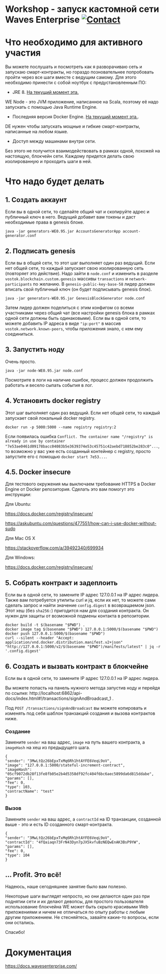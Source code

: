 # Workshop - запуск кастомной сети Waves Enterprise [![Contact](https://img.shields.io/badge/contact-telegram-9cf)](https://t.me/tolsi1)

# Что необходимо для активного участия

Вы можете послушать и посмотреть как я разворачиваю сеть и запускаю смарт-контракты, но гораздо позновательнее попробовать пройти через все шаги вместе с ведущим самому. Для этого необходимо принести с собой ноутбук с предустановленным ПО:

* JRE 8. [На текущий момент эта.](https://www.oracle.com/technetwork/java/javase/downloads/jre8-downloads-2133155.html)

WE Node - это JVM приложение, написанное на Scala, поэтому её надо запускать с помощью Java Runtime Engine.

* Последняя версия Docker Engine. [На текущий момент эта.](https://docs.docker.com/v17.09/engine/installation/).

DE нужен чтобы запускать мощные и гибкие смарт-контракты, написанные на любом языке.

* Доступ между машинами внутри сети.

Без этого не получится взаимодействовать в рамках одной, похожей на настоящую, блокчейн сети. Каждому придется делать свою изолированную и проходить шаги в ней.

# Что надо будет делать

## 1. Создать аккаунт

Если вы в одной сети, то сделайте общий чат и скопируйте адрес и публичный ключ в него. Ведущий добавит вам токены и даст необходимые права в genesis блоке.

`java -jar generators-WE0.95.jar AccountsGeneratorApp account-generator.conf`

## 2. Подписать genesis

Если вы в общей сети, то этот шаг выполняет один раз ведущий. Если нет общей сети, то каждый запускает свою изолированную сеть (повторяет это действие). Надо зайти в `node.conf` и изменить в разделе `vostok.blockchain.custom.genesis` массивы `transactions` и `network-participants` по желанию. В `genesis-public-key-base-58` лидер должен вписать свой публичный ключ (он будет подписывать genesis блок).

`java -jar generators-WE0.95.jar GenesisBlockGenerator node.conf`

Затем лидер должен поделиться с этим конфигом со всеми участниками через общий чат (все настройки genesis блока в рамках одной сети должны быть одинаковыми). Если вы в одной сети, то можете добавить IP адреса в виде `"ip:port"` в массив `vostok.network.known-peers`, чтобы приложения знало, с кем ему соединиться.

## 3. Запустить ноду

Очень просто.

`java -jar node-WE0.95.jar node.conf`

Посмотрите в логи на наличие ошибок, процесс должен продолжить работать и весело сыпать события в лог.

## 4. Установить docker registry

Этот шаг выполняет один раз ведущий. Если нет общей сети, то каждый запускает свой локальный docker registry.

`docker run -p 5000:5000 --name registry registry:2`

Если появилась ошибка `Conflict. The container name "/registry" is already in use by container "7e53ae0461d09178bacc04083b5e3639374e53c45751c42aebd718852be283c0"...`, то возможно у вас уже есть созданный контейнер с registry, просто запустите его с помощью `docker start 7e53...`.

## 4.5. Docker insecure

Для тестового окружения мы выключаем требование HTTPS в Docker Engine от Docker репозитория. Сделать это вам помогут это инструкции:

Для Ubuntu:

https://docs.docker.com/registry/insecure/

https://askubuntu.com/questions/477551/how-can-i-use-docker-without-sudo

Для Mac OS X

https://stackoverflow.com/a/39492340/699934

Для Windows:

https://docs.docker.com/registry/insecure/

## 5. Собрать контракт и задеплоить

Если вы в одной сети, то замените IP адрес 127.0.0.1 на IP адрес лидера. Также вам потребуется утилиты curl и jq, если их нет, то можете сами сделать запрос и найти значение `config.digest` в возвращаемом json. Этот хеш (без `sha256:`) пригодится нам для создания контракта. Он нужен для защиты от возможной подмены контакта в репозитории.

```
docker build -t $(basename "$PWD") .
docker image tag $(basename "$PWD") 127.0.0.1:5000/$(basename "$PWD")
docker push 127.0.0.1:5000/$(basename "$PWD")
curl --silent --header "Accept: application/vnd.docker.distribution.manifest.v2+json" "http://127.0.0.1:5000/v2/$(basename "$PWD")/manifests/latest" | jq -r '.config.digest'
```

## 6. Создать и вызвать контракт в блокчейне

Если вы в одной сети, то замените IP адрес 127.0.0.1 на IP адрес лидера.

Вы можете попасть на панель нужного метода запустив ноду и перейдя по ссылке: http://localhost:6862/api-docs/index.html#!/transactions/signAndBroadcast_1 .

Под `POST /transactions/signAndBroadcast` вы можете копировать и изменять под себя шаблон транзакций создания и вызова контрактов ниже.

### Создание 

Замените `sender` на ваш адрес, `image` на путь вашего контракта, а `imageHash` на хеш из предыдущего шага.

```
{
"sender": "3MwLtQz26bEpxTxMq6Rh1htAYFE6VeqL9oV",
"image": "127.0.0.1:5000/stateful-increment-contract",
"imageHash": "05cf9072db28f13fe8fb05e2b4d5358df92fc404f6bc6aec5899da6d815ddabe",
"params": [],
"fee": 0,
"type": 103,
"contractName": "test"
}
```

### Вызов

Замените `sender` на ваш адрес, а `contractId` на ID транзакции, созданной выше - это и есть ID созданного смарт-контракта.  

```
{
"sender": "3MwLtQz26bEpxTxMq6Rh1htAYFE6VeqL9oV",
"contractId": "4fQaiaqn73FrN43Dyn7pJX5kvfuBzNEQwEnAK3BsP9YW",
"params": [],
"fee": 0,
"type": 104
}
```

## ... Profit. Это всё!

Надеюсь, наше сегодняшнее занятие было вам полезно.

Некоторые шаги выглядят непросто, но они делаются один раз при поднятии сети и их делают девопсы, для простого пользователя использование блокчейна WE может быть скрыто красивыми Web приложениями и ничем не отличаться по опыту работы с любым другим приложением. Не стесняйтесь, завайте какие-то вопросы, если они остались.

Спасибо!

# Документация

https://docs.wavesenterprise.com/
